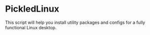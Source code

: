 # PickledLinux
This script will help you install utility packages and configs for a fully functional Linux desktop.

